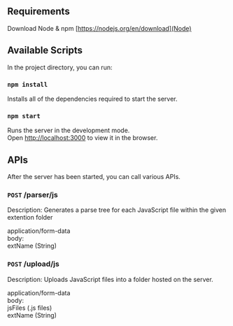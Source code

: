 ## Requirements
Download Node & npm [https://nodejs.org/en/download](Node)

## Available Scripts

In the project directory, you can run:

### `npm install`
Installs all of the dependencies required to start the server.

### `npm start`
Runs the server in the development mode.<br />
Open [http://localhost:3000](http://localhost:3000) to view it in the browser.

## APIs

After the server has been started, you can call various APIs.

### `POST` /parser/js
Description: Generates a parse tree for each JavaScript file within the given extention folder

application/form-data<br />
body:<br />
    extName (String)<br />

### `POST` /upload/js
Description: Uploads JavaScript files into a folder hosted on the server.

application/form-data<br />
body:<br />
    jsFiles (.js files)<br />
    extName (String)<br />

